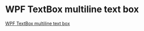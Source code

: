 # WPF TextBox multiline text box
[WPF TextBox multiline text box](https://aiwithcloud.com/2022/09/19/wpf_textbox_multiline_text_box/)